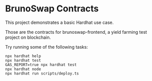# BrunoSwap Contracts

This project demonstrates a basic Hardhat use case.

Those are the contracts for brunoswap-frontend, a yield farming test project on blockchain.

Try running some of the following tasks:

```shell
npx hardhat help
npx hardhat test
GAS_REPORT=true npx hardhat test
npx hardhat node
npx hardhat run scripts/deploy.ts
```
